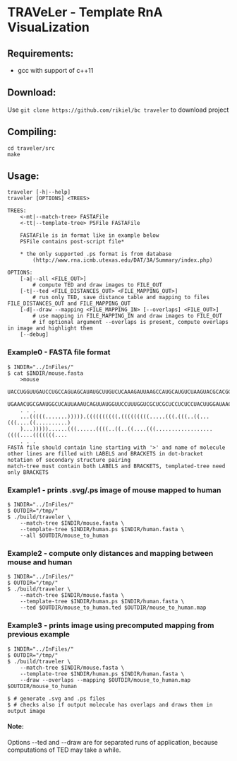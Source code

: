 # TRAVeLer - Template RnA VisuaLization

## Requirements:
- gcc with support of c++11

## Download:
Use `git clone https://github.com/rikiel/bc traveler` to download project

## Compiling:
    cd traveler/src
    make

## Usage:
    traveler [-h|--help]
	traveler [OPTIONS] <TREES>

	TREES:
		<-mt|--match-tree> FASTAFile
		<-tt|--template-tree> PSFile FASTAFile

        FASTAFile is in format like in example below
		PSFile contains post-script file*

		* the only supported .ps format is from database
            (http://www.rna.icmb.utexas.edu/DAT/3A/Summary/index.php)

	OPTIONS:
		[-a|--all <FILE_OUT>]
            # compute TED and draw images to FILE_OUT
        [-t|--ted <FILE_DISTANCES_OUT> <FILE_MAPPING_OUT>]
            # run only TED, save distance table and mapping to files FILE_DISTANCES_OUT and FILE_MAPPING_OUT
        [-d|--draw --mapping <FILE_MAPPING_IN> [--overlaps] <FILE_OUT>]
            # use mapping in FILE_MAPPING_IN and draw images to FILE_OUT
            # if optional argument --overlaps is present, compute overlaps in image and highlight them
        [--debug]


### Example0 - FASTA file format
    $ INDIR="../InFiles/"
    $ cat $INDIR/mouse.fasta
        >mouse
        UACCUGGUUGAUCCUGCCAGUAGCAUAUGCUUGUCUCAAAGAUUAAGCCAUGCAUGUCUAAGUACGCACGGCCGGUACAG
        UGAAACUGCGAAUGGCUCAUUAAAUCAGUUAUGGUUCCUUUGGUCGCUCGCUCCUCUCCUACUUGGAUAACUGUGGUAAU
        . . .
        ...(((((.......))))).((((((((((.(((((((((.....(((.(((..((...(((....((..........)
        )...)))))......(((......((((..((..((....(((..................((((....(((((((....
        . . .
    FASTA file should contain line starting with '>' and name of molecule
    other lines are filled with LABELS and BRACKETS in dot-bracket notation of secondary structure pairing
    match-tree must contain both LABELS and BRACKETS, templated-tree need only BRACKETS

### Example1 - prints .svg/.ps image of mouse mapped to human
	$ INDIR="../InFiles/"
	$ OUTDIR="/tmp/"
	$ ./build/traveler \
		--match-tree $INDIR/mouse.fasta \
		--template-tree $INDIR/human.ps $INDIR/human.fasta \
		--all $OUTDIR/mouse_to_human

### Example2 - compute only distances and mapping between mouse and human
	$ INDIR="../InFiles/"
	$ OUTDIR="/tmp/"
	$ ./build/traveler \
		--match-tree $INDIR/mouse.fasta \
		--template-tree $INDIR/human.ps $INDIR/human.fasta \
		--ted $OUTDIR/mouse_to_human.ted $OUTDIR/mouse_to_human.map

### Example3 - prints image using precomputed mapping from previous example
	$ INDIR="../InFiles/"
	$ OUTDIR="/tmp/"
	$ ./build/traveler \
		--match-tree $INDIR/mouse.fasta \
		--template-tree $INDIR/human.ps $INDIR/human.fasta \
		--draw --overlaps --mapping $OUTDIR/mouse_to_human.map $OUTDIR/mouse_to_human

    $ # generate .svg and .ps files
    $ # checks also if output molecule has overlaps and draws them in output image


#### Note:
Options --ted and --draw are for separated runs of application, because computations of TED may take a while.


